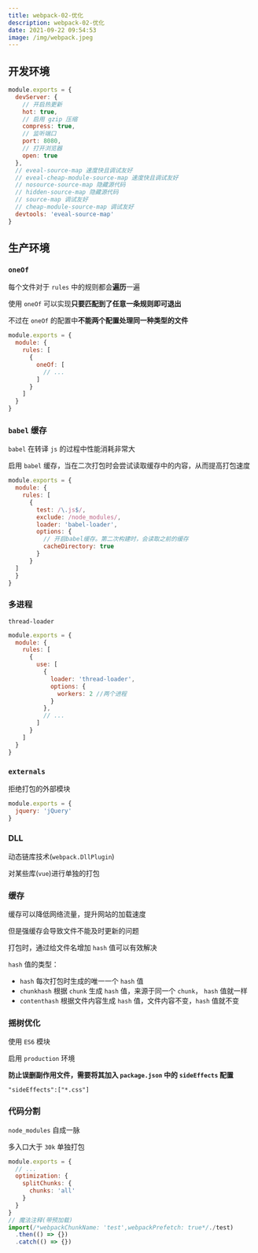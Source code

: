 ```yaml
---
title: webpack-02-优化
description: webpack-02-优化
date: 2021-09-22 09:54:53
image: /img/webpack.jpeg
---
```



## 开发环境

```js
module.exports = {
  devServer: {
    // 开启热更新
    hot: true,
    // 启用 gzip 压缩
    compress: true,
    // 监听端口
    port: 8080,
    // 打开浏览器
    open: true
  },
  // eveal-source-map 速度快且调试友好
  // eveal-cheap-module-source-map 速度快且调试友好
  // nosource-source-map 隐藏源代码
  // hidden-source-map 隐藏源代码
  // source-map 调试友好
  // cheap-module-source-map 调试友好
  devtools: 'eveal-source-map'
}
```

## 生产环境

### `oneOf`

每个文件对于 `rules` 中的规则都会**遍历**一遍

使用 `oneOf` 可以实现**只要匹配到了任意一条规则即可退出**

不过在 `oneOf` 的配置中**不能两个配置处理同一种类型的文件**

```js
module.exports = {
  module: {
    rules: [
      {
        oneOf: [
          // ...
        ]
      }
    ]
  }
}
```

### `babel` 缓存

`babel` 在转译 `js` 的过程中性能消耗非常大

启用 `babel` 缓存，当在二次打包时会尝试读取缓存中的内容，从而提高打包速度

```js
module.exports = {
  module: {
    rules: [
      {
        test: /\.js$/,
        exclude: /node_modules/,
        loader: 'babel-loader',
        options: {
          // 开启babel缓存。第二次构建时，会读取之前的缓存
          cacheDirectory: true
        }
      }
  ]
  }
}
```

### 多进程

`thread-loader`

```js
module.exports = {
  module: {
    rules: [
      {
        use: [
          {
            loader: 'thread-loader',
            options: {
              workers: 2 //两个进程
            }
          },
          // ...
        ]
      }
    ]
  }
}
```

### `externals`

拒绝打包的外部模块

```js
module.exports = {
  jquery: 'jQuery'
}
```

### DLL

动态链库技术(`webpack.DllPlugin`)

对某些库(`vue`)进行单独的打包

### 缓存

缓存可以降低网络流量，提升网站的加载速度

但是强缓存会导致文件不能及时更新的问题

打包时，通过给文件名增加 `hash` 值可以有效解决

`hash` 值的类型：
  - `hash` 每次打包时生成的唯一一个 `hash` 值
  - `chunkhash` 根据 `chunk` 生成 `hash` 值，来源于同一个 `chunk`， `hash` 值就一样
  - `contenthash` 根据文件内容生成 `hash` 值，文件内容不变，`hash` 值就不变

### 摇树优化

使用 `ES6` 模块

启用 `production` 环境

**防止误删副作用文件，需要将其加入 `package.json` 中的 `sideEffects` 配置**

`"sideEffects":["*.css"]`

### 代码分割

`node_modules` 自成一脉

多入口大于 `30k` 单独打包

```js
module.exports = {
  // ...
  optimization: {
    splitChunks: {
      chunks: 'all'
    }
  }
}
// 魔法注释(带预加载) 
import(/*webpackChunkName: 'test',webpackPrefetch: true*/./test)
  .then(() => {})
  .catch(() => {})
```